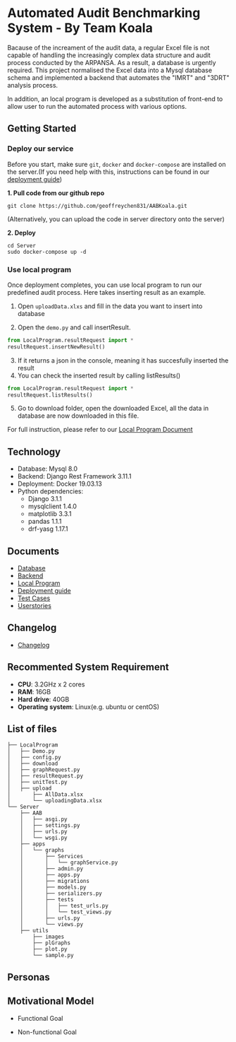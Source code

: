 # Automated Audit Benchmarking System - By Team Koala
Bacause of the increament of the audit data, a regular Excel file is not capable of handling the increasingly complex data structure and audit process conducted by the ARPANSA. As a result, a database is urgently required. This project normalised the Excel data into a Mysql database schema and implemented a backend that automates the "IMRT" and "3DRT" analysis process. 

In addition, an local program is developed as a substitution of front-end to allow user to run the automated process with various options.


## Getting Started
### Deploy our service
Before you start, make sure `git`, `docker` and `docker-compose` are installed on the server.(If you need help with this, instructions can be found in our [deployment guide](https://github.com/geoffreychen831/AABKoala/blob/doc/deploy/deployment%20guide/AA-Koala%20Deployment%20Guide.md))

**1. Pull code from our github repo**

   ```shell 
   git clone https://github.com/geoffreychen831/AABKoala.git
   ```

(Alternatively, you can upload the code in server directory onto the server)

**2. Deploy**

   ```shell
   cd Server
   sudo docker-compose up -d
   ```
### Use local program
Once deployment completes, you can use local program to run our predefined audit process.
Here takes inserting result as an example.
1. Open `uploadData.xlxs` and fill in the data you want to insert into database

2. Open the `demo.py` and call insertResult.
```python
from LocalProgram.resultRequest import *
resultRequest.insertNewResult()
```
3. If it returns a json in the console, meaning it has succesfully inserted the result
4. You can check the inserted result by calling listResults()
```python
from LocalProgram.resultRequest import *
resultRequest.listResults()
```
5. Go to download folder, open the downloaded Excel, all the data in database are now downloaded in this file.

For full instruction, please refer to our [Local Program Document](https://github.com/geoffreychen831/AABKoala/blob/doc/local/local%20program%20guide/local%20program%20guide.md)


## Technology
* Database: Mysql 8.0
* Backend: Django Rest Framework 3.11.1
* Deployment: Docker 19.03.13
* Python dependencies:
  * Django 3.1.1
  * mysqlclient 1.4.0
  * matplotlib 3.3.1
  * pandas 1.1.1
  * drf-yasg 1.17.1

## Documents
* [Database](https://github.com/geoffreychen831/AABKoala/blob/doc/database/database%20guide/AA-Koala_Database_Guide.md)
* [Backend](https://github.com/geoffreychen831/AABKoala/blob/doc/backend/backend%20guide/Server.md)
* [Local Program](https://github.com/geoffreychen831/AABKoala/blob/doc/local/local%20program%20guide/local%20program%20guide.md)
* [Deployment guide](https://github.com/geoffreychen831/AABKoala/blob/doc/deploy/deployment%20guide/AA-Koala%20Deployment%20Guide.md)
* [Test Cases](https://github.com/geoffreychen831/AABKoala/blob/master/Doc/FunctionalTestCase.pdf)
* [Userstories](https://github.com/geoffreychen831/AABKoala/blob/master/Doc/Userstories.pdf)

## Changelog
* [Changelog](https://github.com/geoffreychen831/AABKoala/blob/doc/changelog/CHANGLOG.md)

## Recommented System Requirement

* **CPU**: 3.2GHz x 2 cores
* **RAM**: 16GB
* **Hard drive**: 40GB
* **Operating** **system**: Linux(e.g. ubuntu or centOS)

## List of files
```
├── LocalProgram
│   ├── Demo.py
│   ├── config.py
│   ├── download
│   ├── graphRequest.py
│   ├── resultRequest.py
│   ├── unitTest.py
│   ├── upload
│      	├── AllData.xlsx
│      	└── uploadingData.xlsx
└── Server
    ├── AAB
    │   ├── asgi.py
    │   ├── settings.py
    │   ├── urls.py
    │   └── wsgi.py
    ├── apps
    │   └── graphs
    │       ├── Services
    │       │   └── graphService.py
    │       ├── admin.py
    │       ├── apps.py
    │       ├── migrations
    │       ├── models.py
    │       ├── serializers.py
    │       ├── tests
    │       │   ├── test_urls.py
    │       │   └── test_views.py
    │       ├── urls.py
    │       └── views.py
    ├── utils
        ├── images
        ├── plGraphs  
        ├── plot.py
        └── sample.py
```

## Personas


## Motivational Model
* Functional Goal

* Non-functional Goal